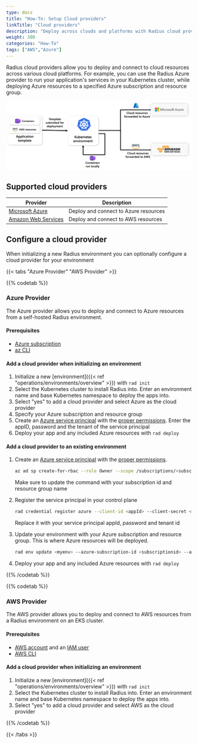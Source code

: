 ```yaml
---
type: docs
title: "How-To: Setup Cloud providers"
linkTitle: "Cloud providers"
description: "Deploy across clouds and platforms with Radius cloud providers"
weight: 300
categories: "How-To"
tags: ["AWS","Azure"]
---
```


Radius cloud providers allow you to deploy and connect to cloud resources across various cloud platforms. For example, you can use the Radius Azure provider to run your application's services in your Kubernetes cluster, while deploying Azure resources to a specified Azure subscription and resource group.

<img src="providers-overview.png" alt="Diagram of cloud resources getting forwarded to cloud platforms upon deployment" width="800px" >

## Supported cloud providers

| Provider | Description |
|----------|-------------|
| [Microsoft Azure](#azure-provider) | Deploy and connect to Azure resources |
| [Amazon Web Services](#aws-provider) | Deploy and connect to AWS resources |

## Configure a cloud provider

When initializing a new Radius environment you can optionally configure a cloud provider for your environment

{{< tabs "Azure Provider" "AWS Provider" >}}

{{% codetab %}}

### Azure Provider

The Azure provider allows you to deploy and connect to Azure resources from a self-hosted Radius environment. 

#### Prerequisites

- [Azure subscription](https://azure.com)
- [az CLI](https://aka.ms/azcli)

#### Add a cloud provider when initializing an environment

1. Initialize a new [environment]({{< ref "operations/environments/overview" >}}) with `rad init`
1. Select the Kubernetes cluster to install Radius into. Enter an environment name and base Kubernetes namespace to deploy the apps into.
1. Select "yes" to add a cloud provider and select Azure as the cloud provider
1. Specify your Azure subscription and resource group
1. Create an [Azure service principal](https://docs.microsoft.com/cli/azure/ad/sp?view=azure-cli-latest#az-ad-sp-create-for-rbac) with the [proper permissions](https://aka.ms/azadsp-more). Enter the appID, password and the tenant of the service principal
1. Deploy your app and any included Azure resources with `rad deploy`

#### Add a cloud provider to an existing environment

1. Create an [Azure service principal](https://learn.microsoft.com/cli/azure/ad/sp?view=azure-cli-latest#az-ad-sp-create-for-rbac) with the [proper permissions](https://aka.ms/azadsp-more). 

   ```bash
   az ad sp create-for-rbac --role Owner --scope /subscriptions/<subscriptionid>/resourceGroups/<resourcegroupname> 
   ```
   Make sure to update the command with your subscription id and resource group name
   
1. Register the service principal in your control plane
   ```bash
   rad credential register azure --client-id <appId> --client-secret <password> --tenant-id <tenant id>
   ```
   
   Replace it with your service principal appId, password and tenant id

1. Update your environment with your Azure subscription and resource group. This is where Azure resources will be deployed.

   ```bash
   rad env update <myenv> --azure-subscription-id <subscriptionid> --azure-resource-group <resourcegroupname> 
   ```
1. Deploy your app and any included Azure resources with `rad deploy`


{{% /codetab %}}

{{% codetab %}}

### AWS Provider

The AWS provider allows you to deploy and connect to AWS resources from a Radius environment on an EKS cluster. 

#### Prerequisites
- [AWS account](https://aws.amazon.com/premiumsupport/knowledge-center/create-and-activate-aws-account) and an [IAM user](https://docs.aws.amazon.com/IAM/latest/UserGuide/getting-started_create-admin-group.html)
- [AWS CLI](https://docs.aws.amazon.com/cli/latest/userguide/getting-started-install.html)

#### Add a cloud provider when initializing an environment

1. Initialize a new [environment]({{< ref "operations/environments/overview" >}}) with `rad init`
1. Select the Kubernetes cluster to install Radius into. Enter an environment name and base Kubernetes namespace to deploy the apps into.
1. Select "yes" to add a cloud provider and select AWS as the cloud provider

{{% /codetab %}}

{{< /tabs >}}